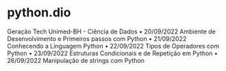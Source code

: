 # python.dio

 Geração Tech Unimed-BH - Ciência de Dados
  • 20/09/2022 Ambiente de Desenvolvimento e Primeiros passos com Python
  • 21/09/2022 Conhecendo a Linguagem Python
  • 22/09/2022 Tipos de Operadores com Python
  • 23/09/2022 Estruturas Condicionais e de Repetição em Python
  • 26/09/2022 Manipulação de strings com Python
